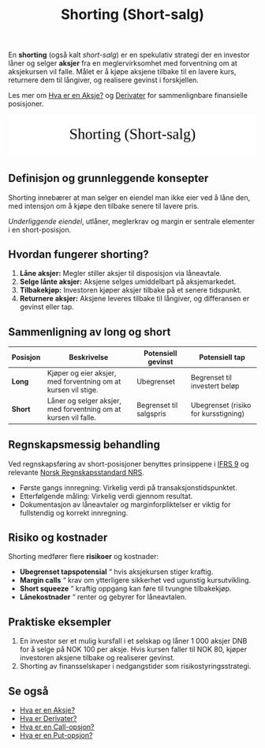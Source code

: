 ﻿---
title: "Shorting (Short-salg)"
seoTitle: "Shorting (Short-salg)"
description: 'En **shorting** (også kalt *short-salg*) er en spekulativ strategi der en investor låner og selger **aksjer** fra en meglervirksomhet med forventning om at ak...'
---

En **shorting** (også kalt *short-salg*) er en spekulativ strategi der en investor låner og selger **aksjer** fra en meglervirksomhet med forventning om at aksjekursen vil falle. Målet er å kjøpe aksjene tilbake til en lavere kurs, returnere dem til långiver, og realisere gevinst i forskjellen.

Les mer om [Hva er en Aksje?](/blogs/regnskap/hva-er-en-aksje "Hva er en Aksje? En Guide til Aksjer i Norge") og [Derivater](/blogs/regnskap/derivater "Hva er Derivater? Komplett Guide til Derivater i Regnskap") for sammenlignbare finansielle posisjoner.

![Shorting (Short-salg)](shorting-image.svg)

## Definisjon og grunnleggende konsepter

Shorting innebærer at man selger en eiendel man ikke eier ved å låne den, med intensjon om å kjøpe den tilbake senere til lavere pris.

*Underliggende eiendel*, utlåner, meglerkrav og margin er sentrale elementer i en short-posisjon.

## Hvordan fungerer shorting?

1. **Låne aksjer:** Megler stiller aksjer til disposisjon via låneavtale.
2. **Selge lånte aksjer:** Aksjene selges umiddelbart på aksjemarkedet.
3. **Tilbakekjøp:** Investoren kjøper aksjer tilbake på et senere tidspunkt.
4. **Returnere aksjer:** Aksjene leveres tilbake til långiver, og differansen er gevinst eller tap.

## Sammenligning av long og short

| Posisjon | Beskrivelse                                                                           | Potensiell gevinst                         | Potensiell tap                       |
|----------|---------------------------------------------------------------------------------------|--------------------------------------------|--------------------------------------|
| **Long** | Kjøper og eier aksjer, med forventning om at kursen vil stige.                        | Ubegrenset                                  | Begrenset til investert beløp         |
| **Short**| Låner og selger aksjer, med forventning om at kursen vil falle.                       | Begrenset til salgspris                    | Ubegrenset (risiko for kursstigning) |

## Regnskapsmessig behandling

Ved regnskapsføring av short-posisjoner benyttes prinsippene i [IFRS 9](/blogs/regnskap/hva-er-ifrs "Hva er IFRS? Komplett Guide") og relevante [Norsk Regnskapsstandard NRS](/blogs/regnskap/norsk-regnskapsstandard-nrs "Norsk Regnskapsstandard NRS").

* Første gangs innregning: Virkelig verdi på transaksjonstidspunktet.
* Etterfølgende måling: Virkelig verdi gjennom resultat.
* Dokumentasjon av låneavtaler og marginforpliktelser er viktig for fullstendig og korrekt innregning.

## Risiko og kostnader

Shorting medfører flere **risikoer** og kostnader:

* **Ubegrenset tapspotensial** “ hvis aksjekursen stiger kraftig.
* **Margin calls** “ krav om ytterligere sikkerhet ved ugunstig kursutvikling.
* **Short squeeze** “ kraftig oppgang kan føre til tvungne tilbakekjøp.
* **Lånekostnader** “ renter og gebyrer for låneavtalen.

## Praktiske eksempler

1. En investor ser et mulig kursfall i et selskap og låner 1 000 aksjer DNB for å selge på NOK 100 per aksje. Hvis kursen faller til NOK 80, kjøper investoren aksjene tilbake og realiserer gevinst.
2. Shorting av finansselskaper i nedgangstider som risikostyringsstrategi.

## Se også

* [Hva er en Aksje?](/blogs/regnskap/hva-er-en-aksje "Hva er en Aksje? En Guide til Aksjer i Norge")
* [Hva er Derivater?](/blogs/regnskap/derivater "Hva er Derivater? Komplett Guide til Derivater i Regnskap")
* [Hva er en Call-opsjon?](/blogs/regnskap/call-opsjon "Hva er en Call-opsjon? En Guide til Kjøpsopsjoner i Regnskap")
* [Hva er en Put-opsjon?](/blogs/regnskap/put-opsjon "Hva er en Put-opsjon? En Guide til Salgsopsjoner i Regnskap")










